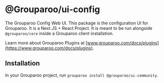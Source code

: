 # @Grouparoo/ui-config

The Grouparoo Config Web UI. This package is the configuration UI for Grouparoo. It is a Next.JS + React Project. It is meant to be run alongside `@grouparoo/core` inside a Grouparoo client installation.

Learn more about Grouparoo Plugins at [www.grouparoo.com/docs/plugins](https://www.grouparoo.com/docs/plugins).

## Installation

In your Grouparoo project, run `grouparoo install @grouparoo/ui-community`.
